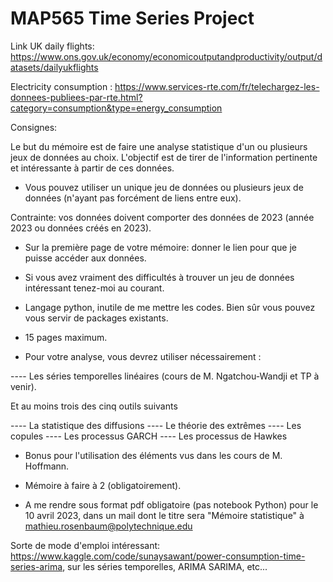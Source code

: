 # MAP565 Time Series Project


Link UK daily flights: https://www.ons.gov.uk/economy/economicoutputandproductivity/output/datasets/dailyukflights

Electricity consumption : https://www.services-rte.com/fr/telechargez-les-donnees-publiees-par-rte.html?category=consumption&type=energy_consumption


Consignes:

Le but du mémoire est de faire une analyse statistique d'un ou plusieurs jeux de données au choix. L'objectif est de tirer de l'information pertinente et intéressante à partir de ces données.
 
- Vous pouvez utiliser un unique jeu de données ou plusieurs jeux de données (n'ayant pas forcément de liens entre eux).
 
Contrainte: vos données doivent comporter des données de 2023 (année 2023 ou données créés en 2023).
 
- Sur la première page de votre mémoire: donner le lien pour que je puisse accéder aux données.
 
- Si vous avez vraiment des difficultés à trouver un jeu de données intéressant tenez-moi au courant.
 
- Langage python, inutile de me mettre les codes. Bien sûr vous pouvez vous servir de packages existants.
 
- 15 pages maximum.
 
- Pour votre analyse, vous devrez utiliser nécessairement :
 
---- Les séries temporelles linéaires (cours de M. Ngatchou-Wandji et TP à venir).
 
Et au moins trois des cinq outils suivants
 
---- La statistique des diffusions
---- Le théorie des extrêmes
---- Les copules
---- Les processus GARCH
---- Les processus de Hawkes
 
- Bonus pour l'utilisation des éléments vus dans les cours de M. Hoffmann.
 
- Mémoire à faire à 2 (obligatoirement).
 
- A me rendre sous format pdf obligatoire (pas notebook Python) pour le 10 avril 2023, dans un mail dont le titre sera "Mémoire statistique" à
mathieu.rosenbaum@polytechnique.edu


Sorte de mode d'emploi intéressant: https://www.kaggle.com/code/sunaysawant/power-consumption-time-series-arima, sur les séries temporelles, ARIMA SARIMA, etc...